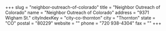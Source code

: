 +++
slug = "neighbor-outreach-of-colorado"
title = "Neighbor Outreach of Colorado"
name = "Neighbor Outreach of Colorado"
address = "9371 Wigham St."
cityIndexKey = "city-co-thornton"
city = "Thornton"
state = "CO"
postal = "80229"
website = ""
phone = "720 938-4304"
fax = ""
+++
